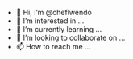 - 👋 Hi, I’m @cheflwendo
- 👀 I’m interested in ...
- 🌱 I’m currently learning ...
- 💞️ I’m looking to collaborate on ...
- 📫 How to reach me ...

<!---
cheflwendo/cheflwendo is a ✨ special ✨ repository because its `README.md` (this file) appears on your GitHub profile.
You can click the Preview link to take a look at your changes.
--->
